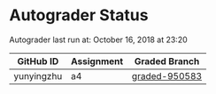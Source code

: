 # Autograder Status
Autograder last run at: October 16, 2018 at 23:20

| GitHub ID | Assignment | Graded Branch |
|-----------|------------|---------------|
| yunyingzhu | a4 | [graded-950583](https://github.com/Fall2018COMP401-001/a4-yunyingzhu/tree/graded-950583) | 

